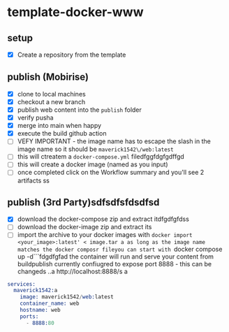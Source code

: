 # template-docker-www

## setup
- [X] Create a repository from the template

## publish (Mobirise)
- [X] clone to local machines
- [X] checkout a new branch
- [X] publish web content into the ```publish``` folder
- [x] verify pusha
- [X] merge into main when happy
- [X] execute the build github action
- [ ]   VEFY IMPORTANT - the image name has to escape the slash in the image name so it should be ```maverick1542\/web:latest```
- [ ] this will ctreatem a ```docker-compose.yml``` filedfggfdgfgdffgd
- [ ] this will create a docker image (named as you input)
- [ ] once completed click on the Workflow summary and you'll see 2 artifacts
ss
## publish (3rd Party)sdfsdfsfdsdfsd
- [X] download the docker-compose zip and extract itdfgdfgfdss
- [ ] download the docker-image zip and extract its
- [ ] import the archive to your docker images with ```docker import <your_image>:latest' < image.tar
a
as long as the image name matches the docker composr fileyou can start with ```docker compose up -d```fdgdfgfad
the container will run and serve your content from buildpublish
currently confiugred to expose port 8888 - this can be changeds
..a
http://localhost:8888/s
a
```s
services:
  maverick1542:a
    image: maverick1542/web:latest
    container_name: web
    hostname: web
    ports:
      - 8888:80
```

